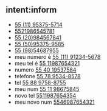 ## intent:inform
- [55 (11) 95375-5714](phone_number)
- [5521986545781](phone_number)
- [55 (20)984567841](phone_number)
- [55 (50)95375-9585](phone_number)
- [55 (98)54687955](phone_number)
- meu numero é [55 (11) 91234-5678](phone_number)
- meu tel é [55 11987654321](phone_number)
- numero [55 40 19537584](phone_number)
- telefone [55 78 9534-8578](phone_number)
- tel [55 88 9758-8755](phone_number)
- meu num [55 11 98675845](phone_number)
- novo tel [5511987654354](phone_number)
- meu novo num [5546987654321](phone_number)
